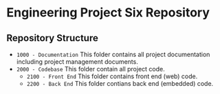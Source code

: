 Engineering Project Six Repository
==================================

Repository Structure
--------------------

- `1000 - Documentation` This folder contains all project documentation including project management documents.
- `2000 - Codebase` This folder contain all project code.
    - `2100 - Front End` This folder contains front end (web) code.
    - `2200 - Back End` This folder contians back end (embedded) code.


